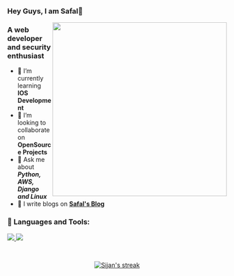 ### Hey Guys, I am Safal👋

<img align="right" width="400" src="https://media.giphy.com/media/R03zWv5p1oNSQd91EP/giphy.gif">

### A web developer and security enthusiast

- 🌱 I’m currently learning **IOS Development**
- 👯 I’m looking to collaborate on **OpenSource Projects**
- 💬 Ask me about ***Python, AWS, Django and Linux***
- 📝 I write blogs on **[Safal's Blog](https://safalneupane.com)**  

### 🚀 Languages and Tools:

<p align="left">
    <a href="https://www.java.com" target="_blank"> <img src="https://img.icons8.com/color/48/000000/java-coffee-cup-logo.png"/> </a> 
    <a href="https://git-scm.com/" target="_blank"> <img src="https://img.icons8.com/color/48/000000/git.png"/> </a> 
</p>

<br/>

<p align="center">
    <a href="https://github.com/DenverCoder1/github-readme-streak-stats">
        <img title="🔥 Get streak stats for your profile at git.io/streak-stats" alt="Sijan's streak" src="https://github-readme-streak-stats.herokuapp.com/?user=safalnpane&theme=black-ice&hide_border=true&stroke=0000&background=060A0CD0"/>
    </a>
</p>
